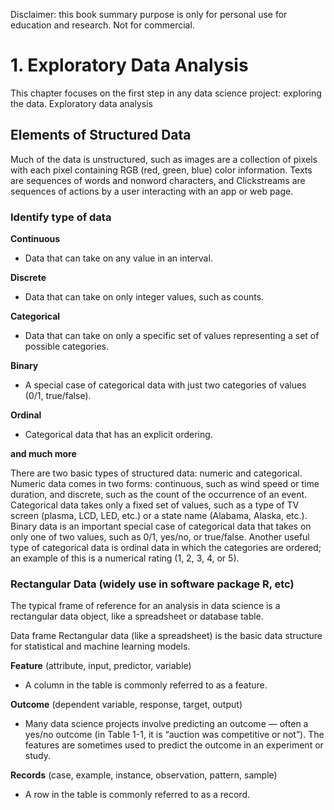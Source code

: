 Disclaimer: this book summary purpose is only for personal use for education and research. Not for commercial.

# 1. Exploratory Data Analysis
This chapter focuses on the first step in any data science project: exploring the
data. Exploratory data analysis

## Elements of Structured Data

Much of the data is unstructured, such as images are a collection of pixels with each pixel containing RGB (red, green, blue) color information. Texts are sequences of words and nonword characters, and Clickstreams are sequences of actions by a user interacting with an app or web page.  

### Identify type of data
**Continuous**  

- Data that can take on any value in an interval.  

**Discrete**  

- Data that can take on only integer values, such as counts.  

**Categorical**  

- Data that can take on only a specific set of values representing a set of possible categories.  

**Binary**

- A special case of categorical data with just two categories of values (0/1, true/false).  

**Ordinal**  
- Categorical data that has an explicit ordering.  

**and much more**

There are two basic types of structured data: numeric and categorical. Numeric
data comes in two forms: continuous, such as wind speed or time duration, and
discrete, such as the count of the occurrence of an event. Categorical data takes
only a fixed set of values, such as a type of TV screen (plasma, LCD, LED, etc.)
or a state name (Alabama, Alaska, etc.). Binary data is an important special case
of categorical data that takes on only one of two values, such as 0/1, yes/no, or
true/false. Another useful type of categorical data is ordinal data in which the
categories are ordered; an example of this is a numerical rating (1, 2, 3, 4, or 5).  

### Rectangular Data (widely use in software package R, etc)
The typical frame of reference for an analysis in data science is a rectangular
data object, like a spreadsheet or database table.

Data frame
Rectangular data (like a spreadsheet) is the basic data structure for statistical and machine
learning models.

**Feature** (attribute, input, predictor, variable)

- A column in the table is commonly referred to as a feature.

**Outcome** (dependent variable, response, target, output)

- Many data science projects involve predicting an outcome — often a yes/no outcome (in Table 1-1, it is “auction was competitive or not”). The features are sometimes used to predict the outcome in an experiment or study.

**Records** (case, example, instance, observation, pattern, sample)
- A row in the table is commonly referred to as a record.




```python

```
